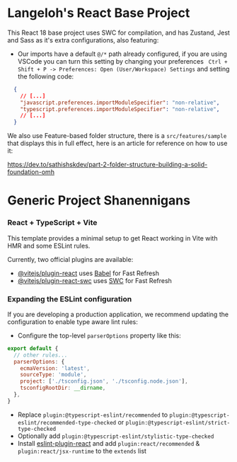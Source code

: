 # Langeloh's React Base Project

This React 18 base project uses SWC for compilation, and has Zustand, Jest and Sass as it's extra configurations, also featuring:

- Our imports have a default `@/*` path already configured, if you are using VSCode you can turn this setting by changing your preferences ` Ctrl + Shift + P -> Preferences: Open (User/Workspace) Settings` and setting the following code:

```json
  { 
    // [...]
    "javascript.preferences.importModuleSpecifier": "non-relative",
    "typescript.preferences.importModuleSpecifier": "non-relative",
    // [...]
  }
```

We also use Feature-based folder structure, there is a `src/features/sample` that displays this in full effect, here is an article for reference on how to use it:

https://dev.to/sathishskdev/part-2-folder-structure-building-a-solid-foundation-omh

# Generic Project Shanennigans
### React + TypeScript + Vite

This template provides a minimal setup to get React working in Vite with HMR and some ESLint rules.

Currently, two official plugins are available:

- [@vitejs/plugin-react](https://github.com/vitejs/vite-plugin-react/blob/main/packages/plugin-react/README.md) uses [Babel](https://babeljs.io/) for Fast Refresh
- [@vitejs/plugin-react-swc](https://github.com/vitejs/vite-plugin-react-swc) uses [SWC](https://swc.rs/) for Fast Refresh

### Expanding the ESLint configuration

If you are developing a production application, we recommend updating the configuration to enable type aware lint rules:

- Configure the top-level `parserOptions` property like this:

```js
export default {
  // other rules...
  parserOptions: {
    ecmaVersion: 'latest',
    sourceType: 'module',
    project: ['./tsconfig.json', './tsconfig.node.json'],
    tsconfigRootDir: __dirname,
  },
}
```

- Replace `plugin:@typescript-eslint/recommended` to `plugin:@typescript-eslint/recommended-type-checked` or `plugin:@typescript-eslint/strict-type-checked`
- Optionally add `plugin:@typescript-eslint/stylistic-type-checked`
- Install [eslint-plugin-react](https://github.com/jsx-eslint/eslint-plugin-react) and add `plugin:react/recommended` & `plugin:react/jsx-runtime` to the `extends` list

